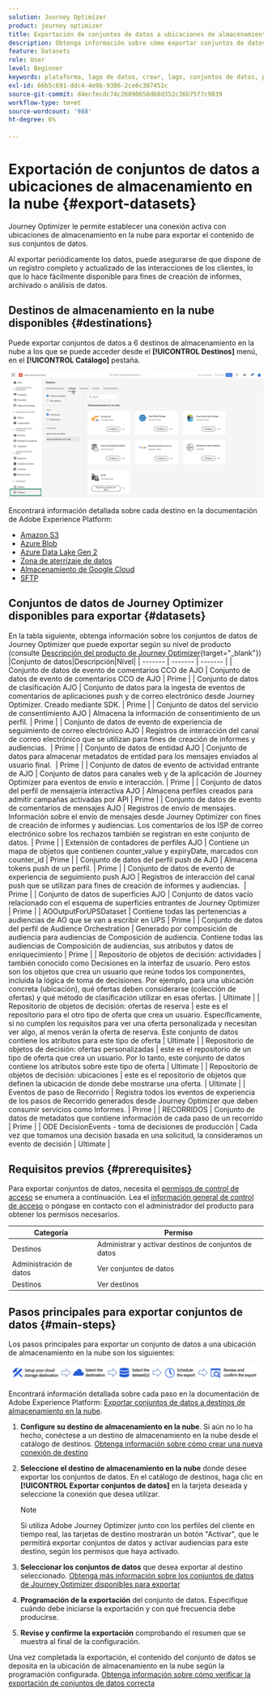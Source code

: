 ```yaml
---
solution: Journey Optimizer
product: journey optimizer
title: Exportación de conjuntos de datos a ubicaciones de almacenamiento en la nube
description: Obtenga información sobre cómo exportar conjuntos de datos mediante destinos de almacenamiento en la nube de Adobe Experience Platform.
feature: Datasets
role: User
level: Beginner
keywords: plataforma, lago de datos, crear, lago, conjuntos de datos, perfil
exl-id: 66b5c691-ddc4-4e9b-9386-2ce6c307451c
source-git-commit: d4ecfecdc74c26890658d68d352c36b75f7c9039
workflow-type: tm+mt
source-wordcount: '988'
ht-degree: 6%

---
```


# Exportación de conjuntos de datos a ubicaciones de almacenamiento en la nube {#export-datasets}

Journey Optimizer le permite establecer una conexión activa con ubicaciones de almacenamiento en la nube para exportar el contenido de sus conjuntos de datos.

Al exportar periódicamente los datos, puede asegurarse de que dispone de un registro completo y actualizado de las interacciones de los clientes, lo que lo hace fácilmente disponible para fines de creación de informes, archivado o análisis de datos.

## Destinos de almacenamiento en la nube disponibles {#destinations}

Puede exportar conjuntos de datos a 6 destinos de almacenamiento en la nube a los que se puede acceder desde el **[!UICONTROL Destinos]** menú, en el **[!UICONTROL Catálogo]** pestaña.

![](assets/dataset-export-setup.png)


Encontrará información detallada sobre cada destino en la documentación de Adobe Experience Platform:

* [Amazon S3](https://experienceleague.adobe.com/docs/experience-platform/destinations/catalog/cloud-storage/amazon-s3.html)
* [Azure Blob](https://experienceleague.adobe.com/docs/experience-platform/destinations/catalog/cloud-storage/azure-blob.html)
* [Azure Data Lake Gen 2](https://experienceleague.adobe.com/docs/experience-platform/destinations/catalog/cloud-storage/adls-gen2.html)
* [Zona de aterrizaje de datos](https://experienceleague.adobe.com/docs/experience-platform/destinations/catalog/cloud-storage/data-landing-zone.html)
* [Almacenamiento de Google Cloud](https://experienceleague.adobe.com/docs/experience-platform/destinations/catalog/cloud-storage/google-cloud-storage.html)
* [SFTP](https://experienceleague.adobe.com/docs/experience-platform/destinations/catalog/cloud-storage/sftp.html)

## Conjuntos de datos de Journey Optimizer disponibles para exportar {#datasets}

En la tabla siguiente, obtenga información sobre los conjuntos de datos de Journey Optimizer que puede exportar según su nivel de producto (consulte [Descripción del producto de Journey Optimizer](https://helpx.adobe.com/es/legal/product-descriptions/adobe-journey-optimizer.html){target="_blank"}) |Conjunto de datos|Descripción|Nivel| | ------- | ------- | ------- | | Conjunto de datos de evento de comentarios CCO de AJO | Conjunto de datos de evento de comentarios CCO de AJO | Prime | | Conjunto de datos de clasificación AJO | Conjunto de datos para la ingesta de eventos de comentarios de aplicaciones push y de correo electrónico desde Journey Optimizer. Creado mediante SDK. | Prime | | Conjunto de datos del servicio de consentimiento AJO | Almacena la información de consentimiento de un perfil. | Prime | | Conjunto de datos de evento de experiencia de seguimiento de correo electrónico AJO | Registros de interacción del canal de correo electrónico que se utilizan para fines de creación de informes y audiencias.  | Prime | | Conjunto de datos de entidad AJO | Conjunto de datos para almacenar metadatos de entidad para los mensajes enviados al usuario final.  | Prime | | Conjunto de datos de evento de actividad entrante de AJO | Conjunto de datos para canales web y de la aplicación de Journey Optimizer para eventos de envío e interacción. | Prime | | Conjunto de datos del perfil de mensajería interactiva AJO | Almacena perfiles creados para admitir campañas activadas por API | Prime | | Conjunto de datos de evento de comentarios de mensajes AJO | Registros de envío de mensajes. Información sobre el envío de mensajes desde Journey Optimizer con fines de creación de informes y audiencias. Los comentarios de los ISP de correo electrónico sobre los rechazos también se registran en este conjunto de datos. | Prime | | Extensión de contadores de perfiles AJO | Contiene un mapa de objetos que contienen counter_value y expiryDate, marcados con counter_id | Prime | | Conjunto de datos del perfil push de AJO | Almacena tokens push de un perfil. | Prime | | Conjunto de datos de evento de experiencia de seguimiento push AJO | Registros de interacción del canal push que se utilizan para fines de creación de informes y audiencias.  | Prime | | Conjunto de datos de superficies AJO | Conjunto de datos vacío relacionado con el esquema de superficies entrantes de Journey Optimizer | Prime | | AOOutputForUPSDataset | Contiene todas las pertenencias a audiencias de AO que se van a escribir en UPS | Prime | | Conjunto de datos del perfil de Audience Orchestration | Generado por composición de audiencia para audiencias de Composición de audiencia. Contiene todas las audiencias de Composición de audiencias, sus atributos y datos de enriquecimiento | Prime | | Repositorio de objetos de decisión: actividades | también conocido como Decisiones en la interfaz de usuario. Pero estos son los objetos que crea un usuario que reúne todos los componentes, incluida la lógica de toma de decisiones. Por ejemplo, para una ubicación concreta (ubicación), qué ofertas deben considerarse (colección de ofertas) y qué método de clasificación utilizar en esas ofertas. | Ultimate | | Repositorio de objetos de decisión: ofertas de reserva | este es el repositorio para el otro tipo de oferta que crea un usuario. Específicamente, si no cumplen los requisitos para ver una oferta personalizada y necesitan ver algo, al menos verán la oferta de reserva. Este conjunto de datos contiene los atributos para este tipo de oferta | Ultimate | | Repositorio de objetos de decisión: ofertas personalizadas | este es el repositorio de un tipo de oferta que crea un usuario. Por lo tanto, este conjunto de datos contiene los atributos sobre este tipo de oferta | Ultimate | | Repositorio de objetos de decisión: ubicaciones | este es el repositorio de objetos que definen la ubicación de donde debe mostrarse una oferta. | Ultimate | | Eventos de paso de Recorrido | Registra todos los eventos de experiencia de los pasos de Recorrido generados desde Journey Optimizer que deben consumir servicios como Informes. | Prime | | RECORRIDOS | Conjunto de datos de metadatos que contiene información de cada paso de un recorrido | Prime | | ODE DecisionEvents - toma de decisiones de producción | Cada vez que tomamos una decisión basada en una solicitud, la consideramos un evento de decisión | Ultimate |

## Requisitos previos {#prerequisites}

Para exportar conjuntos de datos, necesita el [permisos de control de acceso](https://experienceleague.adobe.com/docs/experience-platform/access-control/home.html#permissions) se enumera a continuación. Lea el [información general de control de acceso](https://experienceleague.adobe.com/docs/experience-platform/access-control/ui/overview.html) o póngase en contacto con el administrador del producto para obtener los permisos necesarios.

| Categoría | Permiso |
|--|--|
| Destinos | Administrar y activar destinos de conjuntos de datos |
| Administración de datos | Ver conjuntos de datos |
| Destinos | Ver destinos |

## Pasos principales para exportar conjuntos de datos {#main-steps}

Los pasos principales para exportar un conjunto de datos a una ubicación de almacenamiento en la nube son los siguientes:

![](assets/dataset-export-process.png)

Encontrará información detallada sobre cada paso en la documentación de Adobe Experience Platform: [Exportar conjuntos de datos a destinos de almacenamiento en la nube](https://experienceleague.adobe.com/docs/experience-platform/destinations/ui/activate/export-datasets.html).

1. **Configure su destino de almacenamiento en la nube**. Si aún no lo ha hecho, conéctese a un destino de almacenamiento en la nube desde el catálogo de destinos. [Obtenga información sobre cómo crear una nueva conexión de destino](https://experienceleague.adobe.com/docs/experience-platform/destinations/ui/connect-destination.html#setup)

   <!--![](assets/dataset-export-setup.png)-->

1. **Seleccione el destino de almacenamiento en la nube** donde desee exportar los conjuntos de datos. En el catálogo de destinos, haga clic en **[!UICONTROL Exportar conjuntos de datos]** en la tarjeta deseada y seleccione la conexión que desea utilizar.

   <!--![](assets/dataset-export-destination.png)-->

   >[!NOTE]
   >
   >Si utiliza Adobe Journey Optimizer junto con los perfiles del cliente en tiempo real, las tarjetas de destino mostrarán un botón &quot;Activar&quot;, que le permitirá exportar conjuntos de datos y activar audiencias para este destino, según los permisos que haya activado.

1. **Seleccionar los conjuntos de datos** que desea exportar al destino seleccionado. [Obtenga más información sobre los conjuntos de datos de Journey Optimizer disponibles para exportar](#datasets)

   <!--![](assets/dataset-export-dataset-selection.png)-->

1. **Programación de la exportación** del conjunto de datos. Especifique cuándo debe iniciarse la exportación y con qué frecuencia debe producirse.

   <!--![](assets/dataset-export-schedule.png)-->

1. **Revise y confirme la exportación** comprobando el resumen que se muestra al final de la configuración.

   <!--![](assets/dataset-export-review.png)-->

Una vez completada la exportación, el contenido del conjunto de datos se deposita en la ubicación de almacenamiento en la nube según la programación configurada. [Obtenga información sobre cómo verificar la exportación de conjuntos de datos correcta](https://experienceleague.adobe.com/docs/experience-platform/destinations/ui/activate/export-datasets.html#verify)
